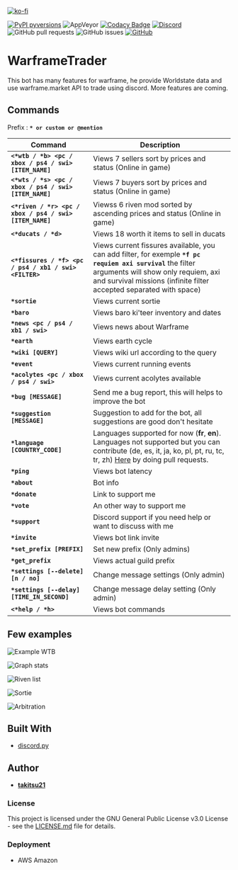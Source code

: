 [![ko-fi](https://www.ko-fi.com/img/githubbutton_sm.svg)](https://ko-fi.com/U7U1RSV5)

[![PyPI pyversions](https://img.shields.io/badge/python-3.8-blue)](https://www.python.org/)  ![AppVeyor](https://img.shields.io/appveyor/ci/takitsu21/WarframeTrader) [![Codacy Badge](https://api.codacy.com/project/badge/Grade/1f714471f70140e3a551936af53e9ea9)](https://app.codacy.com/app/takitsu21/WarframeTrader?utm_source=github.com&utm_medium=referral&utm_content=takitsu21/WarframeTrader&utm_campaign=Badge_Grade_Dashboard) [![Discord](https://img.shields.io/discord/556268083681951759?color=blue&label=discord)](http://discord.gg/wTxbQYb) ![GitHub pull requests](https://img.shields.io/github/issues-pr/takitsu21/WarframeTrader) ![GitHub issues](https://img.shields.io/github/issues/takitsu21/WarframeTrader) [![GitHub](https://img.shields.io/github/license/takitsu21/WarframeTrader)](LICENCE)

# WarframeTrader

This bot has many features for warframe, he provide Worldstate data and use warframe.market API to trade using discord.
More features are coming.

## Commands

Prefix : **`* or custom or @mention`**

| Command | Description |
| ------- | ----------- |
| **`<*wtb / *b> <pc / xbox / ps4 / swi> [ITEM_NAME]`** | Views 7 sellers sort by prices and status (Online in game) |
| **`<*wts / *s> <pc / xbox / ps4 / swi> [ITEM_NAME]`** | Views 7 buyers sort by prices and status (Online in game) |
| **`<*riven / *r> <pc / xbox / ps4 / swi> [ITEM_NAME]`** | Viewss 6 riven mod sorted by ascending prices and status (Online in game) |
| **`<*ducats / *d>`** | Views 18 worth it items to sell in ducats |
| **`<*fissures / *f> <pc / ps4 / xb1 / swi> <FILTER>`** | Views current fissures available, you can add filter, for exemple **`*f pc requiem axi survival`** the filter arguments will show only requiem, axi and survival missions (infinite filter accepted separated with space) |
| **`*sortie`** | Views current sortie |
| **`*baro`** | Views baro ki'teer inventory and dates |
| **`*news <pc / ps4 / xb1 / swi>`** | Views news about Warframe |
| **`*earth`** | Views earth cycle |
| **`*wiki [QUERY]`** | Views wiki url according to the query |
| **`*event`** | Views current running events |
| **`*acolytes <pc / xbox / ps4 / swi>`** | Views current acolytes available |
| **`*bug [MESSAGE]`** | Send me a bug report, this will helps to improve the bot |
| **`*suggestion [MESSAGE]`** | Suggestion to add for the bot, all suggestions are good don't hesitate |
| **`*language [COUNTRY_CODE]`** | Languages supported for now (**fr**, **en**). Languages not supported but you can contribute (de, es, it, ja, ko, pl, pt, ru, tc, tr, zh) [Here](https://github.com/takitsu21/WarframeTrader/tree/master/locales) by doing pull requests. |
| **`*ping`** | Views bot latency |
| **`*about`** | Bot info |
| **`*donate`** | Link to support me |
| **`*vote`** | An other way to support me |
| **`*support`** | Discord support if you need help or want to discuss with me |
| **`*invite`** | Views bot link invite |
| **`*set_prefix [PREFIX]`** | Set new prefix (Only admins) |
| **`*get_prefix`** | Views actual guild prefix |
| **`*settings [--delete] [n / no]`** | Change message settings (Only admin) |
| **`*settings [--delay] [TIME_IN_SECOND]`** | Change message delay setting (Only admin) |
| **`<*help / *h>`** | Views bot commands |

## Few examples

![Example WTB ](https://i.imgur.com/iwMiNwA.png)

![Graph stats](https://i.imgur.com/MsoIiRW.png)

![Riven list](https://i.imgur.com/rLhuSxk.png)

![Sortie](https://i.imgur.com/v7qQ4S7.png)

![Arbitration](https://i.imgur.com/iPIyV1N.png)

## Built With

* [discord.py](https://discordpy.readthedocs.io/en/latest/)

## Author

* [**takitsu21**](https://github.com/takitsu21/)

### License

This project is licensed under the GNU General Public License v3.0 License - see the [LICENSE.md](LICENSE) file for details.

### Deployment

* AWS Amazon
